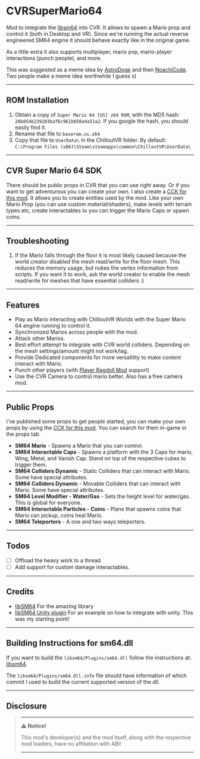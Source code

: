 # CVRSuperMario64

Mod to integrate the [libsm64](https://github.com/libsm64/libsm64) into CVR. It allows to spawn a Mario prop and control
it (both in Desktop and VR). Since we're running the actual reverse engineered SM64 engine it should behave exactly like
in the original game.

As a little extra it also supports multiplayer, mario pvp, mario-player interactions (punch people), and more.

This was suggested as a meme idea by [AstroDoge](https://github.com/AstroDogeDX) and then 
[NoachiCode](https://github.com/NoachiCode). Two people make a meme idea worthwhile I guess x)

---

## ROM Installation

1. Obtain a copy of `Super Mario 64 [US] z64 ROM`, with the MD5 hash: `20b854b239203baf6c961b850a4a51a2`. If you google
   the hash, you should easily find it.
2. Rename that file to `baserom.us.z64`
3. Copy that file to `UserData\` in the ChilloutVR folder. By
   default: `C:\Program Files (x86)\Steam\steamapps\common\ChilloutVR\UserData\`

---

## CVR Super Mario 64 SDK

There should be public props in CVR that you can use right away. Or if you want to get adventurous you can create your
own. I also create a [CCK for this mod](https://github.com/kafeijao/Kafe_CVR_CCKs/tree/master/CVRSuperMario64). It
allows you to create entities used by the mod. Like your own Mario Prop (you can use custom material/shaders), make
levels with terrain types etc, create interactables to you can trigger the Mario Caps or spawn coins.

---

## Troubleshooting

1. If the Mario falls through the floor it is most likely caused because the world creator disabled the mesh read/write
   for the floor mesh. This reduces the memory usage, but nukes the vertex information from scripts. If you want it to
   work, ask the world creator to enable the mesh read/write for meshes that have essential colliders :)

---

## Features

- Play as Mario interacting with ChilloutVR Worlds with the Super Mario 64 engine running to control it.
- Synchronized Marios across people with the mod.
- Attack other Marios.
- Best effort attempt to integrate with CVR world colliders. Depending on the mesh settings/amount might not work/lag.
- Provide Dedicated components for more versatility to make content interact with Mario.
- Punch other players (with [Player Ragdoll Mod](https://github.com/SDraw/ml_mods_cvr/tree/master/ml_prm) support)
- Use the CVR Camera to control mario better. Also has a free camera mod.

---

## Public Props

I've published some props to get people started, you can make your own props by using
the [CCK for this mod](https://github.com/kafeijao/Kafe_CVR_CCKs/tree/master/CVRSuperMario64). You can search for them
in-game in the props tab.

- **SM64 Mario** - Spawns a Mario that you can control.
- **SM64 Interactable Caps** - Spawns a platform with the 3 Caps for mario, Wing, Metal, and Vanish Cap. Stand on top of
the respective cubes to trigger them.
- **SM64 Colliders Dynamic** - Static Colliders that can interact with Mario. Some have special attributes.
- **SM64 Colliders Dynamic** - Movable Colliders that can interact with Mario. Some have special attributes.
- **SM64 Level Modifier - Water/Gas** - Sets the height level for water/gas. This is global for everyone.
- **SM64 Interactable Particles - Coins** - Plane that spawns coins that Mario can pickup, coins heal Mario.
- **SM64 Teleporters** - A one and two ways teleporters.

---

## Todos

- [ ] Offload the heavy work to a thread.
- [ ] Add support for custom damage interactables.

---

## Credits

- [libSM64](https://github.com/libsm64/libsm64) For the amazing library
- [libSM64 Unity plugin](https://github.com/libsm64/libsm64-unity-dev) For an example on how to integrate with unity.
  This was my starting point!

---

## Building Instructions for sm64.dll

If you want to build the `libsm64/Plugins/sm64.dll` follow the instructions at: 
[libsm64](https://github.com/libsm64/libsm64).

The `libsm64/Plugins/sm64.dll.info` file should have information of which commit I used to build the current supported
version of the dll.

---

## Disclosure

> ---
> ⚠️ **Notice!**  
>
> This mod's developer(s) and the mod itself, along with the respective mod loaders, have no affiliation with ABI!
>
> ---
